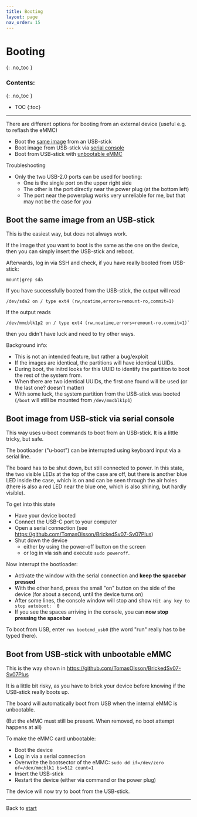 ```yaml
---
title: Booting
layout: page
nav_order: 15
---
```

# Booting
{: .no_toc }
### Contents:
{: .no_toc }
- TOC
{:toc}
----

There are different options for booting from an external device (useful e.g. to reflash the eMMC)

  * Boot the [same image](#boot-the-same-image-from-an-usb-stick) from an USB-stick
  * Boot image from USB-stick via [serial console](#boot-image-from-usb-stick-via-serial-console)
  * Boot from USB-stick with [unbootable eMMC](#boot-from-usb-stick-with-unbootable-emmc)

Troubleshooting
  * Only the two USB-2.0 ports can be used for booting:
    * One is the single port on the upper right side
    * The other is the port directly near the power plug (at the bottom left)
    * The port near the powerplug works very unreliable for me, but that may not be the case for you

## Boot the same image from an USB-stick

This is the easiest way, but does not always work.

If the image that you want to boot is the same as the one on the device, then you can simply insert the USB-stick and reboot.  
    
Afterwards, log in via SSH and check, if you have really booted from USB-stick:
```
mount|grep sda
```
If you have successfully booted from the USB-stick, the output will read
```
/dev/sda2 on / type ext4 (rw,noatime,errors=remount-ro,commit=1)
```

If the output reads
```
/dev/mmcblk1p2 on / type ext4 (rw,noatime,errors=remount-ro,commit=1)`
```
then you didn't have luck and need to try other ways.

Background info:
  * This is not an intended feature, but rather a bug/exploit
  * If the images are identical, the partitions will have identical UUIDs.
  * During boot, the initrd looks for this UUID to identify the partition to boot the rest of the system from.
  * When there are two identical UUIDs, the first one found will be used (or the last one? doesn't matter)
  * With some luck, the system partition from the USB-stick was booted (`/boot` will still be mounted from `/dev/mmcblk1p1`)


## Boot image from USB-stick via serial console

This way uses u-boot commands to boot from an USB-stick. It is a little tricky, but safe.

The bootloader ("u-boot") can be interrupted using keyboard input via a serial line.

The board has to be shut down, but still connected to power. In this state, the two visible LEDs at the top of the case are off, but there is another blue LED inside the case, which is on and can be seen through the air holes (there is also a red LED near the blue one, which is also shining, but hardly visible).

To get into this state
  - Have your device booted
  - Connect the USB-C port to your computer
  - Open a serial connection (see https://github.com/TomasOlsson/BrickedSv07-Sv07Plus)
  - Shut down the device
    - either by using the power-off button on the screen
    - or log in via ssh and execute `sudo poweroff`.

Now interrupt the bootloader:
  - Activate the window with the serial connection and **keep the spacebar pressed**
  - With the other hand, press the small "on" button on the side of the device (for about a second, until the device turns on)
  - After some lines, the console window will stop and show `Hit any key to stop autoboot:  0`
  - If you see the spaces arriving in the console, you can **now stop pressing the spacebar**

To boot from USB, enter `run bootcmd_usb0` (the word "run" really has to be typed there).



## Boot from USB-stick with unbootable eMMC

This is the way shown in https://github.com/TomasOlsson/BrickedSv07-Sv07Plus   
    
It is a little bit risky, as you have to brick your device before knowing if the USB-stick really boots up.


The board will automatically boot from USB when the internal eMMC is unbootable.  
    
(But the eMMC must still be present. When removed, no boot attempt happens at all)

To make the eMMC card unbootable:
  * Boot the device
  * Log in via a serial connection
  * Overwrite the bootsector of the eMMC: `sudo dd if=/dev/zero of=/dev/mmcblk1 bs=512 count=1`
  * Insert the USB-stick
  * Restart the device (either via command or the power plug)

The device will now try to boot from the USB-stick.

----
Back to [start](index.html)
